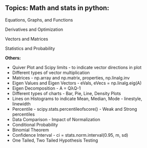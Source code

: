## Topics: Math and stats in python: 

Equations, Graphs, and Functions

Derivatives and Optimization

Vectors and Matrices

Statistics and Probability

__Others:__
- Quiver Plot and Scipy limits - to indicate vector directions in plot
- Different types of vector multiplication
- Matrices - np.array and np.matrix, properties, np.linalg.inv
- Eigen Values and Eigen Vectors - eVals, eVecs = np.linalg.eig(A)
- Eigen Decomposition - A = QλQ-1
- Different types of charts - Bar, Pie, Line, Density Plots
- Lines on Histograms to indicate Mean, Median, Mode - linestyle, linewidth
- Percentile - scipy.stats.percentileofscore() - Weak and Strong percentiles
- Data Comparison - Impact of Normalization
- Conditional Probability
- Binomial Theorem
- Confidence Interval - ci = stats.norm.interval(0.95, m, sd)
- One Tailed, Two Tailed Hypothesis Testing
